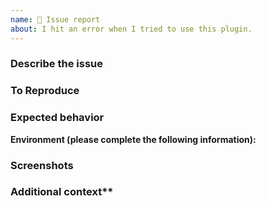 ```yaml
---
name: 🐛 Issue report
about: I hit an error when I tried to use this plugin.
---
```


### Describe the issue
<!--
  A clear and concise description of what the issue is.

  For example - When I try to authorize the reader with the correct location and oauth param it returns an exception with message "authorization failed unexpectly.". Here is the full error information:
  ```
  // paste your error log here
  ```
-->

### To Reproduce
<!--
  Steps to reproduce the issue.

  For example - 
  1. Initialize the SDK
  1. Get a valid auth code
  1. Call `await ReaderSdk.authorize(authCode);` and failed

  Here is the piece of code that reproduce the issue.

  ```dart
    void authorize(String authCode) async {
      try {
        setState(() {
          _isLoading = true;
        });
        await ReaderSdk.authorize(authCode);
        Navigator.pushNamed(context, '/checkout');
      } on ReaderSdkException catch (e) {
        ...
      } finally {
        setState(() {
          _isLoading = false;
        });
      }
    }
  ```
-->

### Expected behavior
<!--
  A clear and concise description of what you expected to happen.

  For example - The authorization should complete successfully with my valid auth token.
-->


**Environment (please complete the following information):**
<!--
  - platform: [e.g. iOS or Android]
  - OS and version: [e.g. iOS8.1]
  - Reader SDK version: [e.g. 1.1.1]

  In addition: Run `flutter doctor -v` in your terminal and copy the results here.
-->

### Screenshots
<!-- If applicable, add screenshots to help explain your problem. -->

### Additional context**
<!-- Add any other context about the problem here. -->
